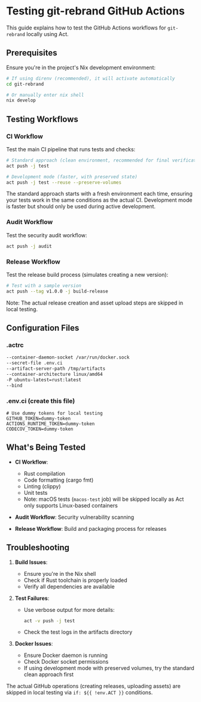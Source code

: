# Testing git-rebrand GitHub Actions

This guide explains how to test the GitHub Actions workflows for `git-rebrand` locally using Act.

## Prerequisites

Ensure you're in the project's Nix development environment:

```bash
# If using direnv (recommended), it will activate automatically
cd git-rebrand

# Or manually enter nix shell
nix develop
```

## Testing Workflows

### CI Workflow

Test the main CI pipeline that runs tests and checks:

```bash
# Standard approach (clean environment, recommended for final verification)
act push -j test

# Development mode (faster, with preserved state)
act push -j test --reuse --preserve-volumes
```

The standard approach starts with a fresh environment each time, ensuring your tests work in the same conditions as the actual CI. Development mode is faster but should only be used during active development.

### Audit Workflow

Test the security audit workflow:

```bash
act push -j audit
```

### Release Workflow

Test the release build process (simulates creating a new version):

```bash
# Test with a sample version
act push --tag v1.0.0 -j build-release
```

Note: The actual release creation and asset upload steps are skipped in local testing.

## Configuration Files

### .actrc

```bash
--container-daemon-socket /var/run/docker.sock
--secret-file .env.ci
--artifact-server-path /tmp/artifacts
--container-architecture linux/amd64
-P ubuntu-latest=rust:latest
--bind
```

### .env.ci (create this file)

```env
# Use dummy tokens for local testing
GITHUB_TOKEN=dummy-token
ACTIONS_RUNTIME_TOKEN=dummy-token
CODECOV_TOKEN=dummy-token
```

## What's Being Tested

- **CI Workflow**: 
  - Rust compilation
  - Code formatting (cargo fmt)
  - Linting (clippy)
  - Unit tests
  - Note: macOS tests (`macos-test` job) will be skipped locally as Act only supports Linux-based containers

- **Audit Workflow**: Security vulnerability scanning
- **Release Workflow**: Build and packaging process for releases

## Troubleshooting

1. **Build Issues**:
   - Ensure you're in the Nix shell
   - Check if Rust toolchain is properly loaded
   - Verify all dependencies are available

2. **Test Failures**:
   - Use verbose output for more details:
     ```bash
     act -v push -j test
     ```
   - Check the test logs in the artifacts directory

3. **Docker Issues**:
   - Ensure Docker daemon is running
   - Check Docker socket permissions
   - If using development mode with preserved volumes, try the standard clean approach first

The actual GitHub operations (creating releases, uploading assets) are skipped in local testing via `if: ${{ !env.ACT }}` conditions.
